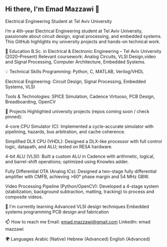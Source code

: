 ## Hi there, I'm Emad Mazzawi 👋
Electrical Engineering Student at Tel Aviv University

I’m a 4th-year Electrical Engineering student at Tel Aviv University, passionate about circuit design, signal processing, and embedded systems. This GitHub highlights my university projects and hands-on technical work.

🔭 Education
B.Sc. in Electrical & Electronic Engineering – Tel Aviv University (2020–Present)
Relevant coursework: Analog Circuits, VLSI Design,video and Signal Processing, Computer Architecture, Embedded Systems.

💡 Technical Skills
Programming: Python, C, MATLAB, Verilog/VHDL

Electrical Engineering: Circuit Design, Signal Processing, Embedded Systems, VLSI

Tools & Technologies: SPICE Simulation, Cadence Virtuoso, PCB Design, Breadboarding, OpenCV

🚀 Projects
Highlighted university projects (repos coming soon / check pinned):

4-core CPU Simulator (C): Implemented a cycle-accurate simulator with pipelining, hazards, bus arbitration, and cache coherence.

Simplified DLX CPU (VHDL): Designed a DLX-like processor with full control logic, datapath, and ALU; tested on RESA hardware.

4-bit ALU (VLSI): Built a custom ALU in Cadence with arithmetic, logical, and barrel-shift operations; optimized using Knowles adder.

Fully Differential OTA (Analog ICs): Designed a two-stage fully differential amplifier with CMFB, achieving >60° phase margin and 54 MHz GBW.

Video Processing Pipeline (Python/OpenCV): Developed a 4-stage system (stabilization, background subtraction, matting, tracking) to process and composite videos.

🌱 I'm currently learning
Advanced VLSI design techniques
Embedded systems programming
PCB design and fabrication

📫 How to reach me
Email: emad.mazzawi@gmail.com
LinkedIn: emad mazzawi

🌍 Languages
Arabic (Native)
Hebrew (Advanced)
English (Advanced)

<!--
**Emadmazzawi/Emadmazzawi** is a ✨ _special_ ✨ repository because its `README.md` (this file) appears on your GitHub profile.

Here are some ideas to get you started:

- 🔭 I’m currently working on ...
- 🌱 I’m currently learning ...
- 👯 I’m looking to collaborate on ...
- 🤔 I’m looking for help with ...
- 💬 Ask me about ...
- 📫 How to reach me: ...
- 😄 Pronouns: ...
- ⚡ Fun fact: ...
-->
